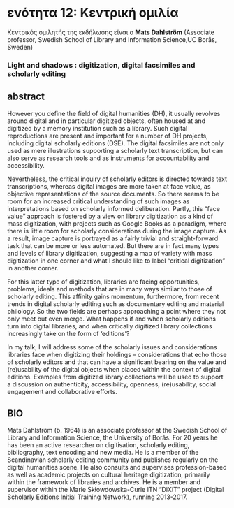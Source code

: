 
<h1>ενότητα 12: Κεντρική ομιλία </h1>

Κεντρικός ομιλητής της εκδήλωσης είναι ο **Mats Dahlström** (Associate professor, Swedish School of Library and Information Science,UC Borås, Sweden)</lb>
 <h3> Light and shadows : digitization, digital facsimiles and scholarly editing</h3>
 <h2>abstract</h2>
However you define the field of digital humanities (DH), it usually revolves around digital and in particular digitized objects, often housed at and digitized by a memory institution such as a library. Such digital reproductions are present and important for a number of DH projects, including digital scholarly editions (DSE). The digital facsimiles are not only used as mere illustrations supporting a scholarly text transcription, but can also serve as research tools and as instruments for accountability and accessibility. 

Nevertheless, the critical inquiry of scholarly editors is directed towards text transcriptions, whereas digital images are more taken at face value, as objective representations of the source documents. So there seems to be room for an increased critical understanding of such images as interpretations based on scholarly informed deliberation. Partly, this “face value” approach is fostered by a view on library digitization as a kind of mass digitization, with projects such as Google Books as a paradigm, where there is little room for scholarly considerations during the image capture. As a result, image capture is portrayed as a fairly trivial and straight-forward task that can be more or less automated. But there are in fact many types and levels of library digitization, suggesting a map of variety with mass digitization in one corner and what I should like to label “critical digitization” in another corner.

For this latter type of digitization, libraries are facing opportunities, problems, ideals and methods that are in many ways similar to those of scholarly editing. This affinity gains momentum, furthermore, from recent trends in digital scholarly editing such as documentary editing and material philology. So the two fields are perhaps approaching a point where they not only meet but even merge. What happens if and when scholarly editions turn into digital libraries, and when critically digitized library collections increasingly take on the form of ‘editions’?

In my talk, I will address some of the scholarly issues and considerations libraries face when digitizing their holdings – considerations that echo those of scholarly editors and that can have a significant bearing on the value and (re)usability of the digital objects when placed within the context of digital editions. Examples from digitized library collections will be used to support a discussion on authenticity, accessibility, openness, (re)usability, social engagement and collaborative efforts.

<h2>BIO</h2>
Mats Dahlström (b. 1964) is an associate professor at the Swedish School of Library and Information Science, the University of Borås. For 20 years he has been an active researcher on digitisation, scholarly editing, bibliography, text encoding and new media. He is a member of the Scandinavian scholarly editing community and publishes regularly on the digital humanities scene. He also consults and supervises profession-based as well as academic projects on cultural heritage digitization, primarily within the framework of libraries and archives. He is a member and supervisor within the Marie Skłowdowska-Curie ITN “DiXiT” project (Digital Scholarly Editions Initial Training Network), running 2013-2017.


